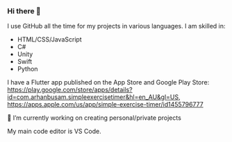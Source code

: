 ### Hi there 👋

<!--
**arbusam/arbusam** is a ✨ _special_ ✨ repository because its `README.md` (this file) appears on your GitHub profile.

Here are some ideas to get you started:

- 🔭 I’m currently working on ...
- 🌱 I’m currently learning ...
- 👯 I’m looking to collaborate on ...
- 🤔 I’m looking for help with ...
- 💬 Ask me about ...
- 📫 How to reach me: ...
- 😄 Pronouns: ...
- ⚡ Fun fact: ...
-->

I use GitHub all the time for my projects in various languages.
I am skilled in:
- HTML/CSS/JavaScript
- C#
- Unity
- Swift
- Python
  
I have a Flutter app published on the App Store and Google Play Store: https://play.google.com/store/apps/details?id=com.arhanbusam.simpleexercisetimer&hl=en_AU&gl=US, https://apps.apple.com/us/app/simple-exercise-timer/id1455796777

🔭 I’m currently working on creating personal/private projects 

My main code editor is VS Code.
